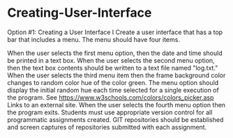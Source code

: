 # Creating-User-Interface

Option #1:  Creating a User Interface I
Create a user interface that has a top bar that includes a menu. The menu should have four items.

When the user selects the first menu option, then the date and time should be printed in a text box.
When the user selects the second menu option, then the text box contents should be written to a text file named "log.txt."
When the user selects the third menu item then the frame background color changes to random color hue of the color green. The menu option should display the initial random hue each time selected for a single execution of the program. See https://www.w3schools.com/colors/colors_picker.asp Links to an external site.
When the user selects the fourth menu option then the program exits.
Students must use appropriate version control for all programmatic assignments created. GIT repositories should be established and screen captures of repositories submitted with each assignment.
